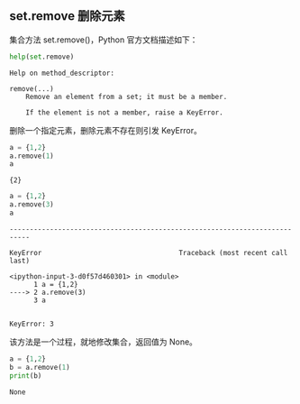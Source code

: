 ## set.remove 删除元素

集合方法 set.remove()，Python 官方文档描述如下：


```python
help(set.remove)
```

    Help on method_descriptor:
    
    remove(...)
        Remove an element from a set; it must be a member.
        
        If the element is not a member, raise a KeyError.
    
    

删除一个指定元素，删除元素不存在则引发 KeyError。


```python
a = {1,2}
a.remove(1)
a
```




    {2}




```python
a = {1,2}
a.remove(3)
a
```


    ---------------------------------------------------------------------------

    KeyError                                  Traceback (most recent call last)

    <ipython-input-3-d0f57d460301> in <module>
          1 a = {1,2}
    ----> 2 a.remove(3)
          3 a
    

    KeyError: 3


该方法是一个过程，就地修改集合，返回值为 None。


```python
a = {1,2}
b = a.remove(1)
print(b)
```

    None
    
